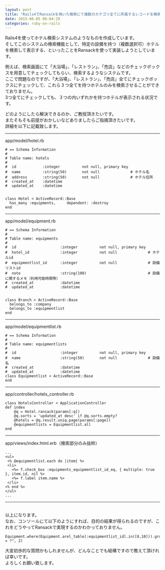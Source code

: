 ```yaml
---
layout: post
title: "Rails4でRansackを用いた検索にて複数のカテゴリ全てに所属するレコードを検索したい"
date: 2015-06-05 06:04:29
categories: ruby-on-rails
---
```

<p>Rails4を使ってホテル検索システムのようなものを作成しています。<br>
そしてこのシステムの検索機能として、特定の設備を持つ（複数選択可）ホテルを検索して表示する、といったことをRansackを使って実装しようとしています。</p>

<p>例えば、検索画面にて「大浴場」、「レストラン」、「売店」などのチェックボックスを用意してチェックしてもらい、検索するようなシステムです。<br>
ここで問題なのですが、「大浴場」、「レストラン」、「売店」全てにチェックボックスにチェックして、これら３つ全てを持つホテルのみを検索させることができておりません。<br>
3つ全てにチェックしても、３つの内いずれかを持つホテルが表示される状況です。</p>

<p>どのようにしたら解決できるのか、ご教授頂きたいです。<br>
またそもそも前提がおかしいなどありましたらご指摘頂きたいです。<br>
詳細を以下に記載致します。<br>
<hr>app/model/hotel.rb</p>

<pre><code># == Schema Information
#
# Table name: hotels
#
#  id            :integer          not null, primary key
#  name          :string(50)       not null              # ホテル名
#  address       :string(50)       not null              # ホテル住所
#  created_at    :datetime
#  updated_at    :datetime


class Hotel &lt; ActiveRecord::Base
  has_many :equipments,     dependent: :destroy
end
</code></pre>

<p><hr>app/model/equipment.rb</p>

<pre><code># == Schema Information
#
# Table name: equipments
#
#  id                    :integer          not null, primary key
#  hotel_id              :integer          not null              # ホテルid
#  equipmentlist_id      :integer          not null              # 設備リストid
#  note                  :string(100)                            # 設備に関するメモ（利用可能時間等）
#  created_at            :datetime
#  updated_at            :datetime


class Branch &lt; ActiveRecord::Base
  belongs_to :company
  belongs_to :equipmentlist
end
</code></pre>

<p><hr>app/model/equipmentlist.rb</p>

<pre><code># == Schema Information
#
# Table name: equipmentlists
#
#  id                    :integer          not null, primary key
#  name                  :string(50)       not null              # 設備名
#  created_at            :datetime
#  updated_at            :datetime
class Equipmentlist &lt; ActiveRecord::Base
end
</code></pre>

<p><hr>app/controller/hotels_controller.rb</p>

<pre><code>class HotelsController &lt; ApplicationController
def index
    @q = Hotel.ransack(params[:q])
    @q.sorts = 'updated_at desc' if @q.sorts.empty?
    @hotels = @q.result.uniq.page(params[:page])
    @equipmentlists = Equipmentlist.all
end
</code></pre>

<p><hr>app/views/index.html.erb（検索部分のみ抜粋）</p>

<pre><code>...
&lt;ul&gt;
 &lt;% @equipmentlist.each do |item| %&gt;
 &lt;li&gt;
   &lt;%= f.check_box :equipments_equipmentlist_id_eq, { multiple: true }, item.id, nil %&gt;
   &lt;%= f.label item.name %&gt;
 &lt;/li&gt;
&lt;% end %&gt;
&lt;/ul&gt;
...
</code></pre>

<p><hr>    <br>
以上になります。<br>
なお、コンソールにて以下のようにすれば、目的の結果が得られるのですが、これをどうやってRansackで実現するのかわかっておりません。</p>

<pre><code>Equipment.where(Equipment.arel_table[:equipmentlist_id].in([8,10])).group(:hotel_id).having("count(*) = ?", 2)
</code></pre>

<p>大変初歩的な質問かもしれませんが、どんなことでも結構ですので教えて頂ければ幸いです。<br>
よろしくお願い致します。</p>
